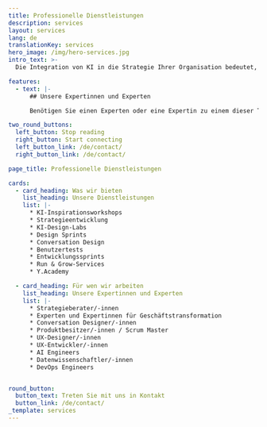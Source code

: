 ```yaml
---
title: Professionelle Dienstleistungen
description: services
layout: services
lang: de
translationKey: services
hero_image: /img/hero-services.jpg
intro_text: >-
  Die Integration von KI in die Strategie Ihrer Organisation bedeutet, dass Sie sich auf neue Arbeitsweisen vorbereiten. Unser internationales Team erfahrener und hochqualifizierter Experten und Expertinnen unterstützt Sie dabei. Mit unserer Expertise begleiten wir Sie in allen Phasen der digitalen Transformation, angefangen von strategischer Beratung und Inspirationsworkshops über das Training spezifischer KI-Fähigkeiten bis hin zur Durchführung kompletter KI-Projekte. Wir stehen Ihnen zur Verfügung!

features:
  - text: |-
      ## Unsere Expertinnen und Experten

      Benötigen Sie einen Experten oder eine Expertin zu einem dieser Themen? Rufen Sie uns einfach an!(/de/kontakt/)!

two_round_buttons:
  left_button: Stop reading
  right_button: Start connecting
  left_button_link: /de/contact/
  right_button_link: /de/contact/

page_title: Professionelle Dienstleistungen

cards:
  - card_heading: Was wir bieten
    list_heading: Unsere Dienstleistungen
    list: |-
      *	KI-Inspirationsworkshops
      *	Strategieentwicklung
      *	KI-Design-Labs
      *	Design Sprints
      *	Conversation Design
      *	Benutzertests
      *	Entwicklungssprints
      *	Run & Grow-Services
      *	Y.Academy

  - card_heading: Für wen wir arbeiten
    list_heading: Unsere Expertinnen und Experten
    list: |-
      *	Strategieberater/-innen
      *	Experten und Expertinnen für Geschäftstransformation
      *	Conversation Designer/-innen
      *	Produktbesitzer/-innen / Scrum Master
      *	UX-Designer/-innen
      *	UX-Entwickler/-innen
      *	AI Engineers
      *	Datenwissenschaftler/-innen
      *	DevOps Engineers


round_button:
  button_text: Treten Sie mit uns in Kontakt
  button_link: /de/contact/
_template: services
---
```


